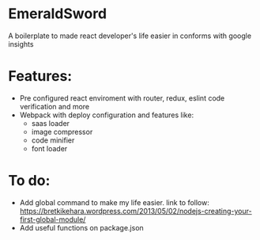 # EmeraldSword
A boilerplate to made react developer's life easier in conforms with google insights
# Features:
 * Pre configured react enviroment with router, redux, eslint code verification and more
 * Webpack with deploy configuration and features like:
    * saas loader
    * image compressor
    * code minifier
    * font loader
# To do:
  * Add global command to make my life easier. link to follow: https://bretkikehara.wordpress.com/2013/05/02/nodejs-creating-your-first-global-module/
  * Add useful functions on package.json

